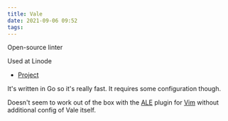 ```yaml
---
title: Vale
date: 2021-09-06 09:52
tags:
---
```


Open-source linter

Used at Linode

* [Project](https://github.com/errata-ai/vale)

It's written in Go so it's really fast.
It requires some configuration though.

Doesn't seem to work out of the box with the [ALE](20210906095348-ale.md) plugin
for [Vim](20210906070833-vim.md) without additional config of Vale itself.
